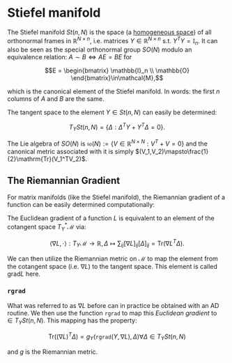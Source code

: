# Stiefel manifold 

The Stiefel manifold $St(n, N)$ is the space (a [homogeneous space](homogeneous_space.md)) of all orthonormal frames in $\mathbb{R}^{N\times{}n}$, i.e. matrices $Y\in\mathbb{R}^{N\times{}n}$ s.t. $Y^TY = \mathbb{I}_n$. It can also be seen as the special orthonormal group $SO(N)$ modulo an equivalence relation: $A\sim{}B\iff{}AE = BE$ for 

```math
E = \begin{bmatrix}
\mathbb{I}_n \\ 
\mathbb{O}
\end{bmatrix}\in\mathcal{M},
```
which is the canonical element of the Stiefel manifold. In words: the first $n$ columns of $A$ and $B$ are the same.

The tangent space to the element $Y\in{}St(n,N)$ can easily be determined: 
```math
T_YSt(n,N)=\{\Delta:\Delta^TY + Y^T\Delta = 0\}.
```

The Lie algebra of $SO(N)$ is $\mathfrak{so}(N):=\{V\in\mathbb{R}^{N\times{}N}:V^T + V = 0\}$ and the canonical metric associated with it is simply $(V_1,V_2)\mapsto\frac{1}{2}\mathrm{Tr}(V_1^TV_2)$.


## The Riemannian Gradient

For matrix manifolds (like the Stiefel manifold), the Riemannian gradient of a function can be easily determined computationally:

The Euclidean gradient of a function $L$ is equivalent to an element of the cotangent space $T^*_Y\mathcal{M}$ via: 
```math
\langle\nabla{}L,\cdot\rangle:T_Y\mathcal{M} \to \mathbb{R}, \Delta \mapsto \sum_{ij}[\nabla{}L]_{ij}[\Delta]_{ij} = \mathrm{Tr}(\nabla{}L^T\Delta).
```

We can then utilize the Riemannian metric on $\mathcal{M}$ to map the element from the cotangent space (i.e. $\nabla{}L$) to the tangent space. This element is called $\mathrm{grad}L$ here.

### `rgrad`

What was referred to as $\nabla{}L$ before can in practice be obtained with an AD routine. We then use the function `rgrad` to map this *Euclidean gradient* to $\in{}T_YSt(n,N)$. This mapping has the property: 

```math 
\mathrm{Tr}((\nabla{}L)^T\Delta) = g_Y(\mathtt{rgrad}(Y, \nabla{}L), \Delta) \forall\Delta\in{}T_YSt(n,N)
```

 and $g$ is the Riemannian metric.
